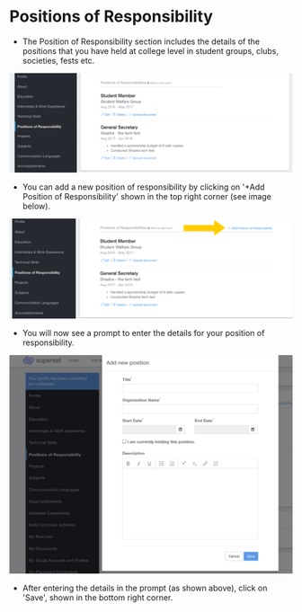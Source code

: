 # Positions of Responsibility

* The Position of Responsibility section includes the details of the positions that you have held at college level in student groups, clubs, societies, fests etc.

![](../../.gitbook/assets/image%20%28169%29.png)

* You can add a new position of responsibility by clicking on '+Add Position of Responsibility' shown in the top right corner \(see image below\).

![](../../.gitbook/assets/image%20%28195%29.png)

* You will now see a prompt to enter the details for your position of responsibility.

![](../../.gitbook/assets/image%20%28181%29.png)

* After entering the details in the prompt \(as shown above\), click on 'Save', shown in the bottom right corner.





